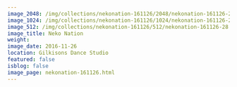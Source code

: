 ```yaml
---
image_2048: /img/collections/nekonation-161126/2048/nekonation-161126-28.jpg
image_1024: /img/collections/nekonation-161126/1024/nekonation-161126-28.jpg
image_512: /img/collections/nekonation-161126/512/nekonation-161126-28.jpg
image_title: Neko Nation
weight: 
image_date: 2016-11-26
location: Gilkisons Dance Studio
featured: false
isblog: false
image_page: nekonation-161126.html
---
```

